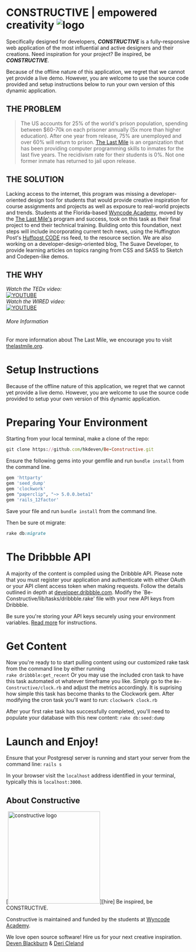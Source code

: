 # CONSTRUCTIVE | empowered creativity  ![logo](http://s32.postimg.org/rs2i3yxfp/php_R89d_YEAM.jpg)

Specifically designed for developers, ***CONSTRUCTIVE*** is a fully-responsive web application of the most influential and active designers and their creations. Need inspiration for your project?  Be inspired, be ***CONSTRUCTIVE***.    

Because of the offline nature of this application, we regret that we cannot yet provide a live demo.  However, you are welcome to use the source code provided and setup instructions below to run your own version of this dynamic application.

## THE PROBLEM
>The US accounts for 25% of the world's prison population, spending between $60-70k on each prisoner annually (5x more than higher education). After one year from release, 75% are unemployed and over 60% will return to prison. [The Last Mile](http://thelastmile.org/) is an organization that has been providing computer programming skills to inmates for the last five years. The recidivism rate for their students is 0%. Not one former inmate has returned to jail upon release.

## THE SOLUTION
Lacking access to the internet, this program was missing a developer-oriented design tool for students that would provide creative inspiration for course assignments and projects as well as exposure to real-world projects and trends. Students at the Florida-based [Wyncode Academy](https://wyncode.co/), moved by the [The Last Mile's](http://thelastmile.org/) program and success, took on this task as their final project to end their technical training. Building onto this foundation, next steps will include incorporating current tech news, using the Huffington Post's [Huffpost CODE](http://www.huffingtonpost.com/huffpost-code/) rss feed, to the resource section. We are also working on a developer-design-oriented blog, The Suave Developer, to provide learning articles on topics ranging from CSS and SASS to Sketch and Codepen-like demos.

## THE WHY
*Watch the TEDx video:*    
[![YOUTUBE](http://thelastmile.org/wp-content/uploads/2015/09/tedx-san-diego.jpg)](https://www.youtube.com/watch?v=sOSXTtA-_Jk&feature=player_embedded)    
*Watch the WIRED video:*    
[![YOUTUBE](http://thelastmile.org/wp-content/uploads/2015/09/passion.jpg)](https://www.youtube.com/watch?v=yTpGj7Vq3E4)    

###### More Information
For more information about The Last Mile, we encourage you to visit [thelastmile.org](http://thelastmile.org/).    


# Setup Instructions
Because of the offline nature of this application, we regret that we cannot yet provide a live demo.  However, you are welcome to use the source code provided to setup your own version of this dynamic application.

# Preparing Your Environment

Starting from your local terminal, make a clone of the repo:

```ruby
git clone https://github.com/hkdeven/Be-Constructive.git
```

Ensure the following gems into your gemfile and run ` bundle install ` from the command line.

```ruby
gem 'httparty'
gem 'seed_dump'
gem 'clockwork'
gem "paperclip", "~> 5.0.0.beta1"
gem 'rails_12factor'
```
Save your file and run ` bundle install ` from the command line.    

Then be sure ot migrate:
```ruby
rake db:migrate
```

# The Dribbble API

A majority of the content is compiled using the Dribbble API. Please note that you must register your application and authenticate with either OAuth or your API client access token when making requests. Follow the details outlined in depth at [developer.dribbble.com](http://developer.dribbble.com/v1/). Modify the `Be-Constructive/lib/tasks/dribbble.rake' file with your new API keys from Dribbble.

Be sure you're storing your API keys securely using your environment variables.  [Read more](https://github.com/dwyl/learn-environment-variables/blob/master/README.md) for instructions.

# Get Content

Now you're ready to to start pulling content using our customized rake task from the command line by either running    
` rake dribbble:get_recent `
Or you may use the included cron task to have this task automated ot whatever timeframe you like.  Simply go to the `Be-Constructive/clock.rb` and adjust the metrics accordingly. It is suprising how simple this task has become thanks to the Clockwork gem.  After modifying the cron task you'll want to run:
` clockwork clock.rb ` 

After your first rake task has successfully completed, you'll need to populate your database with this new content:
` rake db:seed:dump `

# Launch and Enjoy!

Ensure that your Postgresql server is running and start your server from the command line:
` rails s `

In your browser visit the `localhost` address identified in your terminal, typically this is `localhost:3000`.

## About Constructive
[<img src="http://s32.postimg.org/rs2i3yxfp/php_R89d_YEAM.jpg" width="250" alt="constructive logo">][hire]
Be inspired, be CONSTRUCTIVE.

Constructive is maintained and funded by the students at [Wyncode Academy](https://wyncode.co/).

We love open source software!
Hire us for your next creative inspiration.
[Deven Blackburn] & [Deri Cleland]

[Deven Blackburn]: https://www.linkedin.com/in/devenblackburn
[Deri Cleland]: https://www.linkedin.com/in/deri-cleland-74494441
